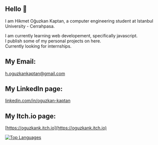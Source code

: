 ## Hello 👋<br>

I am Hikmet Oğuzkan Kaptan, a computer engineering student at Istanbul University - Cerrahpasa.<br>

I am currently learning web developement, specifically javascript.<br>
I publish some of my personal projects on here.<br>
Currently looking for internships.<br>

## My Email:<br>
h.oguzkankaptan@gmail.com<br>
## My LinkedIn page:<br>
[linkedin.com/in/oguzkan-kaptan](https://www.linkedin.com/in/oguzkan-kaptan)<br>
## My Itch.io page:<br>
[https://oguzkank.itch.io](https://oguzkank.itch.io)<br>

[![Top Languages](https://github-readme-stats.vercel.app/api/top-langs/?username=OguzkanK)](https://github.com/OguzkanK/github-readme-stats)
